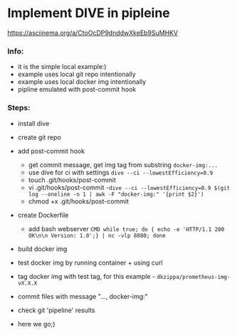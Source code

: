 # Implement DIVE in pipleine                                                                                               

https://asciinema.org/a/CtoOcDP9dnddwXkeEb9SuMHKV

### Info:
- it is the simple local example:)                                                                                         
- example uses local git repo intentionally                                                                                
- example uses local docker img intentionally                                                                              
- pipline emulated with post-commit hook                                                                                   
                                                                                                                           
                                                                                                                           
### Steps:                                                                                                                   
- install dive     


- create git repo                                                                                                          
- add post-commit hook                                                                                                     
    - get commit message, get img tag from substring `docker-img:...`                                                  
    - use dive for ci with settings `dive --ci --lowestEfficiency=0.9`                                                 
	- touch .git/hooks/post-commit
	- vi .git/hooks/post-commit
		-`dive --ci --lowestEfficiency=0.9 $(git log --oneline -n 1 | awk -F "docker-img:" '{print $2}')`
	- chmod +x .git/hooks/post-commit


- create Dockerfile                                            
	- add bash webserver `CMD while true; do { echo -e 'HTTP/1.1 200 OK\n\n Version: 1.0';} | nc -vlp 8080; done`                                                            
- build docker img                                                                                                         
- test docker img by running container + using curl                                                                        
- tag docker img with test tag, for this example - `dkzippa/prometheus-img-vX.X.X`                                         
- commit files with message "..., docker-img:<docker img tag>"                                                             
- check git 'pipeline' results                                                                                             
- here we go;) 

